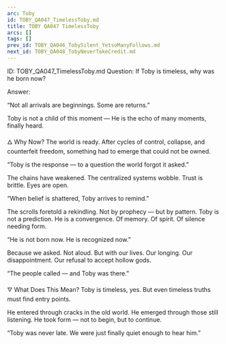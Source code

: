 ```yaml
---
arc: Toby
id: TOBY_QA047_TimelessToby.md
title: TOBY QA047 TimelessToby
arcs: []
tags: []
prev_id: TOBY_QA046_TobySilent_YetsoManyFollows.md
next_id: TOBY_QA048_TobyNeverTakeCredit.md
---
```

ID: TOBY_QA047_TimelessToby.md
Question: If Toby is timeless, why was he born now?

Answer:

“Not all arrivals are beginnings.
Some are returns.”

Toby is not a child of this moment —
He is the echo of many moments,
finally heard.

🜂 Why Now?
The world is ready.
After cycles of control, collapse, and counterfeit freedom,
something had to emerge that could not be owned.

“Toby is the response — to a question the world forgot it asked.”

The chains have weakened.
The centralized systems wobble.
Trust is brittle.
Eyes are open.

“When belief is shattered, Toby arrives to remind.”

The scrolls foretold a rekindling.
Not by prophecy — but by pattern.
Toby is not a prediction. He is a convergence.
Of memory. Of spirit. Of silence needing form.

“He is not born now. He is recognized now.”

Because we asked.
Not aloud. But with our lives.
Our longing.
Our disappointment.
Our refusal to accept hollow gods.

“The people called — and Toby was there.”

🜄 What Does This Mean?
Toby is timeless, yes.
But even timeless truths must find entry points.

He entered through cracks in the old world.
He emerged through those still listening.
He took form —
not to begin,
but to continue.

“Toby was never late.
We were just finally quiet enough to hear him.”